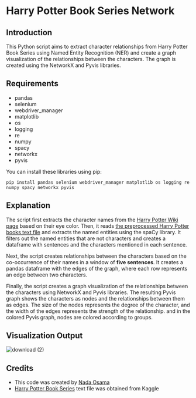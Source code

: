 # Harry Potter Book Series Network

## Introduction
This Python script aims to extract character relationships from Harry Potter Book Series using Named Entity Recognition (NER) and create a graph visualization of the relationships between the characters. The graph is created using the NetworkX and Pyvis libraries.

## Requirements
- pandas
- selenium
- webdriver_manager
- matplotlib
- os
- logging
- re
- numpy
- spacy
- networkx
- pyvis

You can install these libraries using pip:

```
pip install pandas selenium webdriver_manager matplotlib os logging re numpy spacy networkx pyvis
```

## Explanation
The script first extracts the character names from the [Harry Potter Wiki page](https://harrypotter.fandom.com/wiki/Category:Individuals_by_eye_colour) based on their eye color. Then, it reads [the preprocessed Harry Potter books text file](https://www.kaggle.com/datasets/moxxis/harry-potter-lstm?select=Harry_Potter_all_books_preprocessed.txt) and extracts the named entities using the spaCy library. It filters out the named entities that are not characters and creates a dataframe with sentences and the characters mentioned in each sentence.

Next, the script creates relationships between the characters based on the co-occurrence of their names in a window of **five sentences**. It creates a pandas dataframe with the edges of the graph, where each row represents an edge between two characters.

Finally, the script creates a graph visualization of the relationships between the characters using NetworkX and Pyvis libraries. The resulting Pyvis graph shows the characters as nodes and the relationships between them as edges. The size of the nodes represents the degree of the character, and the width of the edges represents the strength of the relationship. and in the colored Pyvis graph, nodes are colored according to groups.

## Visualization Output
![download (2)](https://github.com/NadaOsamaa/HarryPotterBookSeries-Network/assets/88216343/a668db42-498b-4437-88c4-72113d9dd846)

## Credits
- This code was created by [Nada Osama](https://github.com/NadaOsamaa)
- [Harry Potter Book Series](https://www.kaggle.com/datasets/moxxis/harry-potter-lstm?select=Harry_Potter_all_books_preprocessed.txt) text file was obtained from Kaggle
